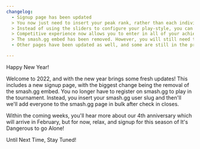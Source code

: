 ```yaml
---
changelog:
  - Signup page has been updated
  > You now just need to insert your peak rank, rather than each individual rank
  > Instead of using the sliders to configure your play-style, you can enter in your weapons directly
  > Competitive experience now allows you to enter in all of your achievements
  > The smash.gg embed has been removed. However, you will still need to insert your user slug.
  - Other pages have been updated as well, and some are still in the process of updating.

---
```


Happy New Year!

Welcome to 2022, and with the new year brings some fresh updates! This includes a new signup page, with the biggest change being the removal of the smash.gg embed. You no longer have to register on smash.gg to play in the tournament. Instead, you insert your smash.gg user slug and then'll we'll add everyone to the smash.gg page in bulk after check in closes.

Within the coming weeks, you'll hear more about our 4th anniversary which will arrive in February, but for now, relax, and signup for this season of It's Dangerous to go Alone!

Until Next Time,
Stay Tuned!

